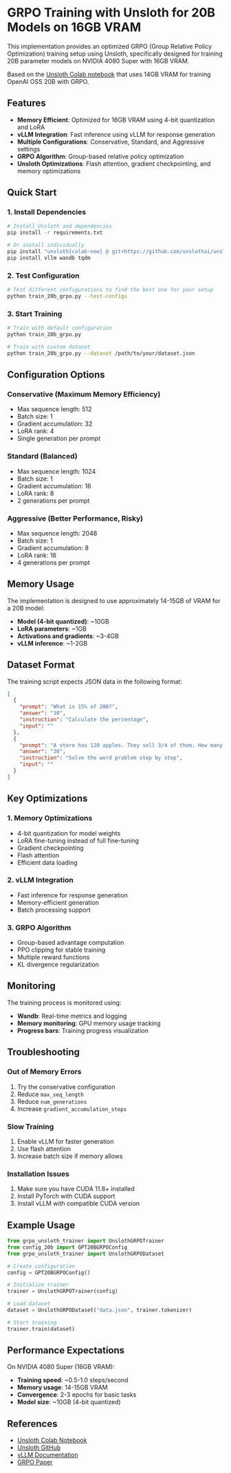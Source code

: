 # GRPO Training with Unsloth for 20B Models on 16GB VRAM

This implementation provides an optimized GRPO (Group Relative Policy Optimization) training setup using Unsloth, specifically designed for training 20B parameter models on NVIDIA 4080 Super with 16GB VRAM.

Based on the [Unsloth Colab notebook](http://colab.research.google.com/github/unslothai/notebooks/blob/main/nb/gpt-oss-(20B)-GRPO.ipynb) that uses 14GB VRAM for training OpenAI OSS 20B with GRPO.

## Features

- **Memory Efficient**: Optimized for 16GB VRAM using 4-bit quantization and LoRA
- **vLLM Integration**: Fast inference using vLLM for response generation
- **Multiple Configurations**: Conservative, Standard, and Aggressive settings
- **GRPO Algorithm**: Group-based relative policy optimization
- **Unsloth Optimizations**: Flash attention, gradient checkpointing, and memory optimizations

## Quick Start

### 1. Install Dependencies

```bash
# Install Unsloth and dependencies
pip install -r requirements.txt

# Or install individually
pip install "unsloth[colab-new] @ git+https://github.com/unslothai/unsloth.git"
pip install vllm wandb tqdm
```

### 2. Test Configuration

```bash
# Test different configurations to find the best one for your setup
python train_20b_grpo.py --test-configs
```

### 3. Start Training

```bash
# Train with default configuration
python train_20b_grpo.py

# Train with custom dataset
python train_20b_grpo.py --dataset /path/to/your/dataset.json
```

## Configuration Options

### Conservative (Maximum Memory Efficiency)
- Max sequence length: 512
- Batch size: 1
- Gradient accumulation: 32
- LoRA rank: 4
- Single generation per prompt

### Standard (Balanced)
- Max sequence length: 1024
- Batch size: 1
- Gradient accumulation: 16
- LoRA rank: 8
- 2 generations per prompt

### Aggressive (Better Performance, Risky)
- Max sequence length: 2048
- Batch size: 1
- Gradient accumulation: 8
- LoRA rank: 16
- 4 generations per prompt

## Memory Usage

The implementation is designed to use approximately 14-15GB of VRAM for a 20B model:

- **Model (4-bit quantized)**: ~10GB
- **LoRA parameters**: ~1GB
- **Activations and gradients**: ~3-4GB
- **vLLM inference**: ~1-2GB

## Dataset Format

The training script expects JSON data in the following format:

```json
[
  {
    "prompt": "What is 15% of 200?",
    "answer": "30",
    "instruction": "Calculate the percentage",
    "input": ""
  },
  {
    "prompt": "A store has 120 apples. They sell 3/4 of them. How many apples are left?",
    "answer": "30",
    "instruction": "Solve the word problem step by step",
    "input": ""
  }
]
```

## Key Optimizations

### 1. Memory Optimizations
- 4-bit quantization for model weights
- LoRA fine-tuning instead of full fine-tuning
- Gradient checkpointing
- Flash attention
- Efficient data loading

### 2. vLLM Integration
- Fast inference for response generation
- Memory-efficient generation
- Batch processing support

### 3. GRPO Algorithm
- Group-based advantage computation
- PPO clipping for stable training
- Multiple reward functions
- KL divergence regularization

## Monitoring

The training process is monitored using:
- **Wandb**: Real-time metrics and logging
- **Memory monitoring**: GPU memory usage tracking
- **Progress bars**: Training progress visualization

## Troubleshooting

### Out of Memory Errors
1. Try the conservative configuration
2. Reduce `max_seq_length`
3. Reduce `num_generations`
4. Increase `gradient_accumulation_steps`

### Slow Training
1. Enable vLLM for faster generation
2. Use flash attention
3. Increase batch size if memory allows

### Installation Issues
1. Make sure you have CUDA 11.8+ installed
2. Install PyTorch with CUDA support
3. Install vLLM with compatible CUDA version

## Example Usage

```python
from grpo_unsloth_trainer import UnslothGRPOTrainer
from config_20b import GPT20BGRPOConfig
from grpo_unsloth_trainer import UnslothGRPODataset

# Create configuration
config = GPT20BGRPOConfig()

# Initialize trainer
trainer = UnslothGRPOTrainer(config)

# Load dataset
dataset = UnslothGRPODataset("data.json", trainer.tokenizer)

# Start training
trainer.train(dataset)
```

## Performance Expectations

On NVIDIA 4080 Super (16GB VRAM):
- **Training speed**: ~0.5-1.0 steps/second
- **Memory usage**: 14-15GB VRAM
- **Convergence**: 2-3 epochs for basic tasks
- **Model size**: ~10GB (4-bit quantized)

## References

- [Unsloth Colab Notebook](http://colab.research.google.com/github/unslothai/notebooks/blob/main/nb/gpt-oss-(20B)-GRPO.ipynb)
- [Unsloth GitHub](https://github.com/unslothai/unsloth)
- [vLLM Documentation](https://docs.vllm.ai/)
- [GRPO Paper](https://arxiv.org/abs/2402.03300)
